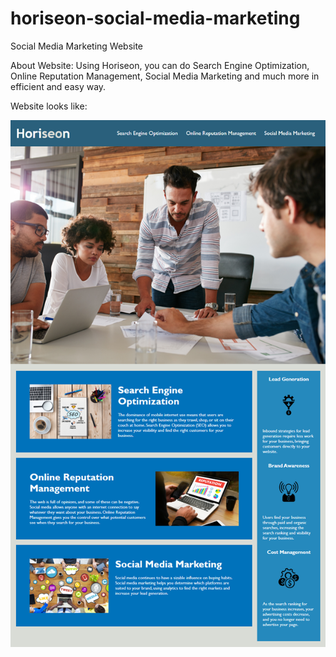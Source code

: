 # horiseon-social-media-marketing
Social Media Marketing Website

About Website: Using Horiseon, you can do Search Engine Optimization, Online Reputation Management, Social Media Marketing and much more in efficient and easy way.

Website looks like:

![Website image](assets\images\01-html-css-git-homework-demo.png)
